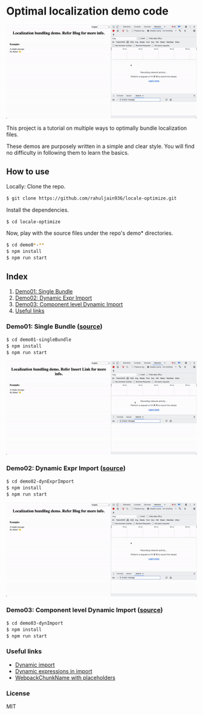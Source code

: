 # Optimal localization demo code

![demo](./images/optimizedBundling.gif)

This project is a tutorial on multiple ways to optimally bundle localization files.

These demos are purposely written in a simple and clear style. You will find no difficulty in following them to learn the basics.

## How to use

Locally: 
Clone the repo.

```bash
$ git clone https://github.com/rahuljain936/locale-optimize.git
```

Install the dependencies.

```bash
$ cd locale-optimize
```

Now, play with the source files under the repo's demo* directories.

```bash
$ cd demo0*-**
$ npm install
$ npm run start
```


## Index
1. [Demo01: Single Bundle](#demo01-single-bundle-source)
2. [Demo02: Dynamic Expr Import](#demo02-dynamic-expr-import-source)
3. [Demo03: Component level Dynamic Import](#demo03-component-level-dynamic-import-source)
4. [Useful links](#useful-links)

### Demo01: Single Bundle ([source](https://github.com/rahuljain936/JS-modules/tree/master/demo01-singleBundle))

```bash
$ cd demo01-singleBundle
$ npm install
$ npm run start
```
![demo](./images/singleBundle.gif)


### Demo02: Dynamic Expr Import ([source](https://github.com/rahuljain936/JS-modules/tree/master/demo02-dynExprImport))

```bash
$ cd demo02-dynExprImport
$ npm install
$ npm run start
```
![demo](./images/optimizedBundling.gif)

### Demo03: Component level Dynamic Import ([source](https://github.com/rahuljain936/JS-modules/tree/master/demo03-dynImportCompLevel))

```bash
$ cd demo03-dynImport
$ npm install
$ npm run start
```

### Useful links
- [Dynamic import](https://developer.mozilla.org/en-US/docs/Web/JavaScript/Reference/Operators/import)
- [Dynamic expressions in import](https://medium.com/r/?url=https%3A%2F%2Fwebpack.js.org%2Fapi%2Fmodule-methods%2F%23dynamic-expressions-in-import)
- [WebpackChunkName with placeholders](https://webpack.js.org/api/module-methods/#magic-comments)

### License
MIT
